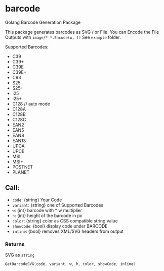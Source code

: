 # barcode
Golang Barcode Generation Package

This package generates barcodes as SVG / or File. You can Encode the File Outputs with `image/* *.Encode(w, f)` See `example` folder.

Supported Barcodes:

* C39
* C39+
* C39E
* C39E+
* C93
* S25
* S25+
* I25
* I25+
* C128 // auto mode
* C128A
* C128B
* C128C
* EAN2
* EAN5
* EAN8
* EAN13
* UPCA
* UPCE
* MSI
* MSI+
* POSTNET
* PLANET
  
## Call:

* `code`: {string} Your Code
* `variant`: {string} one of Supported Barcodes
* `w`: {int} barcode with * w multiplier
* `h`: {int} height of the barcode in px
* `color`: {string} color as CSS compatible string value
* `showCode`: {bool} display code under BARCODE
* `inline`: {bool} removes XML/SVG headers from output

### Returns
SVG as `string`

```go
GetBarcodeSVG(code, variant, w, h, color, showCode, inline)
```